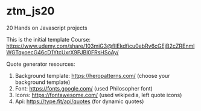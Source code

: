 # ztm_js20
20 Hands on Javascript projects 

This is the initial template 
Course: https://www.udemy.com/share/103miG3@fIlEkdficu0ebRv6cGEjB2cZREnmlWGTqxoecG46cD1YtcUxrX9PJBl0FRsHSoAy/

Quote generator resources:
1. Background template: https://heropatterns.com/ (choose your background template)
2. Font: https://fonts.google.com/ (used Philosopher font)
3. Icons: https://fontawesome.com/ (used wikipedia, left quote icons)
4. Api: https://type.fit/api/quotes (for dynamic quotes)